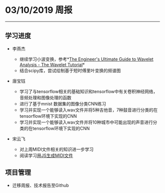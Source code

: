 # 03/10/2019 周报  
---  
## 学习进度  
- 李燕杰  
	- 继续学习小波变换，参考*[The Engineer's Ultimate Guide to Wavelet Analysis - The Wavelet Tutorial](https://cseweb.ucsd.edu/~baden/Doc/wavelets/polikar_wavelets.pdf)*  
	- 结合scipy库，尝试绘制基于短时傅里叶变换的频谱图  

- 唐宝钰  
	- 学习了与tensorflow相关的基础知识和tensorflow中有关卷积神经网络，音频处理和图像处理的函数  
	- 进行了基于mnist 数据集的图像分类CNN练习  
	- 学习并实现一个能够读入wav文件并将5种吉他音，7种鼓音进行分类的在tensorflow环境下实现的CNN  
	- 学习并实现一个能够读入wav文件并将10种城市中可能出现的声音进行分类的在tensorflow环境下实现的CNN  

- 宋云飞  
	- 对上周MIDI文件相关的知识进一步学习  
	- 阅读学习[用JS生成MIDI文件](https://blog.csdn.net/u012767526/article/details/51510421)  
  
  
## 项目管理  
- 迁移周报、技术报告至Github  

